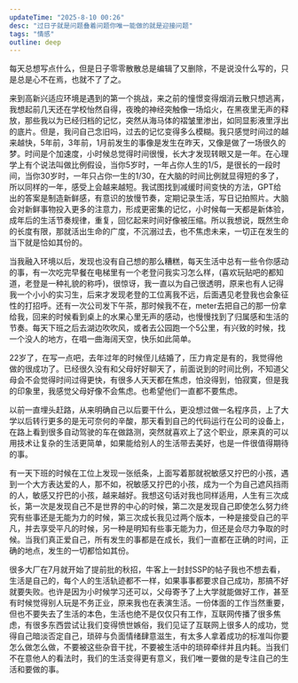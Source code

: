 ```yaml
---
updateTime: "2025-8-10 00:26"
desc: "过日子就是问题叠着问题你唯一能做的就是迎接问题"
tags: "情感"
outline: deep
---
```

每天总想写点什么，但是日子零零散散总是编辑了又删除，不是说没什么写的，只是总是心不在焉，也就不了了之。

来到高新兴适应环境是遇到的第一个挑战，来之前的憧憬变得烟消云散只想逃离，我想起前几天还在学校怡然自得，夜晚的神经突触像一场焰火，在黑夜里无声的释放，那些我以为已经归档的记忆，突然从海马体的褶皱里渗出，如同显影液里浮出的底片。但是，我问自己念旧吗，过去的记忆变得多么模糊。我只感觉时间过的越来越快，5年前，3年前，1月前发生的事像是发生在昨天，又像是做了一场很久的梦。时间是个加速度，小时候总觉得时间很慢，长大才发现转眼又是一年。在心理学上有个说法叫做比例假设，当你5岁时，一年占你人生的1/5，是很长的一段时间，当你30岁时，一年只占你一生的1/30，在大脑的时间比例就显得短的多了，所以同样的一年，感受上会越来越短。我试图找到减缓时间变快的方法，GPT给出的答案是制造新鲜感，有意识的放慢节奏，定期记录生活，写日记拍照片。大脑会对新鲜事物投入更多的注意力，形成更密集的记忆，小时候每一天都是新体验，成年后的生活节奏规律，重复，回忆起来时间好像被压缩。所以我想说，既然生命的长度有限，那就活出生命的广度，不沉溺过去，也不焦虑未来，一切正在发生的当下就是恰如其份的。

当我融入环境以后，发现也没有自己想的那么糟糕，每天生活中总有一些令你感动的事，有一次吃完早餐在电梯里有一个老登问我实习怎么样，(喜欢玩贴吧的都知道，老登是一种礼貌的称呼)，很惊讶，我一直以为自己很透明，原来也有人记得我一个小小的实习生，后来才发现老登的工位离我不远，后面遇见老登我也会象征性的打招呼。还有一次公司发下午茶，那时候我不在，meter去把自己的那一份拿给我，回来的时候看到桌上的水果心里无声的感动，也慢慢找到了归属感和生活的节奏。每天下班之后去湖边吹吹风，或者去公园跑一个5公里，有兴致的时候，找一个没人的地方，在唱一曲海阔天空，快乐如此简单。

22岁了，在写一点吧，去年过年的时候侄儿结婚了，压力肯定是有的，我觉得他做的很成功了。已经很久没有和父母好好聊天了，前面说到的时间比例，不知道父母会不会觉得时间过得更快，有很多人天天都在焦虑，怕没得到，怕寂寞，但是我的印象里，我感觉父母好像不会焦虑。也希望他们一直都不要焦虑。

以前一直埋头赶路，从来明确自己以后要干什么，更没想过做一名程序员，上了大学以后转行更多的是无可奈何的辛酸，那天看到自己的代码运行在公司的设备上，在路上看到很多自动驾驶的车在做路测，突然就喜欢上了这个职业，原来真的可以用技术让复杂的生活更简单，如果能给别人的生活带去美好，也是一件很值得期待的事。

有一天下班的时候在工位上发现一张纸条，上面写着那就祝敏感又拧巴的小孩，遇到一个大方表达爱的人，那不如，祝敏感又拧巴的小孩，成为一个为自己遮风挡雨的人，敏感又拧巴的小孩，越来越好。我想这句话对我也同样适用，人生有三次成长，第一次是发现自己不是世界的中心的时候，第二次是发现自己即使怎么努力终究有些事还是无能为力的时候，第三次成长我见过两个版本，一种是接受自己的平凡，并去享受平凡的时候，另一种是明知有些事无能为力，但还是会尽力争取的时候。当我们真正爱自己，所有发生的事都是在成长，我们一直都在正确的时间，正确的地点，发生的一切都恰如其份。

很多大厂在7月就开始了提前批的秋招，牛客上一封封SSP的帖子我也不想去看，生活是自己的，每个人的生活轨迹都不一样，如果事事都要求自己成功，那搞不好就要失败。也许是因为小时候学习还可以，父母寄予了上大学就能做好工作，甚至有时候觉得别人玩是不务正业，原来我也在表演生活。一份体面的工作当然重要，但也不要失去了生活的本色，生活也绝不是仅仅只有工作，互联网传播了很多焦虑，有很多东西尝试让我们变得愤世嫉俗，我们见证了互联网上很多人的成功，觉得自己暗淡否定自己，琐碎与负面情绪肆意滋生，有太多人拿着成功的标准叫你要怎么做怎么做，不要被这些杂音干扰，不要被生活中的琐碎牵绊并且内耗。当我们不在意他人的看法时，我们的生活变得更有意义，我们唯一要做的是专注自己的生活和要做的事。



